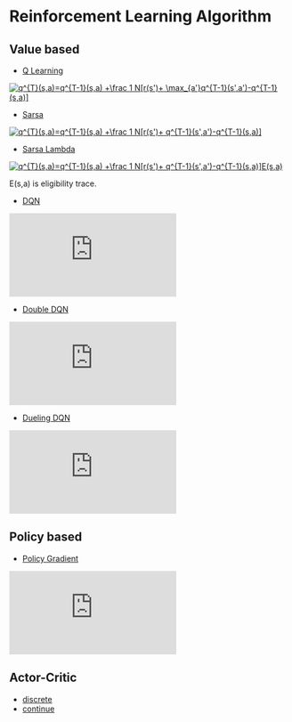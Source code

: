 # Reinforcement Learning Algorithm

## Value based
- [Q Learning](https://github.com/YisraelZhang/Reinforcement-Learning/tree/master/Q_learning) 

<a href="https://www.codecogs.com/eqnedit.php?latex=q^{T}(s,a)=q^{T-1}(s,a)&space;&plus;\frac&space;1&space;N[r(s')&plus;&space;\max_{a'}q^{T-1}(s',a')-q^{T-1}(s,a)]" target="_blank"><img src="https://latex.codecogs.com/gif.latex?q^{T}(s,a)=q^{T-1}(s,a)&space;&plus;\frac&space;1&space;N[r(s')&plus;&space;\max_{a'}q^{T-1}(s',a')-q^{T-1}(s,a)]" title="q^{T}(s,a)=q^{T-1}(s,a) +\frac 1 N[r(s')+ \max_{a'}q^{T-1}(s',a')-q^{T-1}(s,a)]" /></a>

- [Sarsa](https://github.com/YisraelZhang/Reinforcement-Learning/tree/master/sarsa) 

<a href="https://www.codecogs.com/eqnedit.php?latex=q^{T}(s,a)=q^{T-1}(s,a)&space;&plus;\frac&space;1&space;N[r(s')&plus;&space;q^{T-1}(s',a')-q^{T-1}(s,a)]" target="_blank"><img src="https://latex.codecogs.com/gif.latex?q^{T}(s,a)=q^{T-1}(s,a)&space;&plus;\frac&space;1&space;N[r(s')&plus;&space;q^{T-1}(s',a')-q^{T-1}(s,a)]" title="q^{T}(s,a)=q^{T-1}(s,a) +\frac 1 N[r(s')+ q^{T-1}(s',a')-q^{T-1}(s,a)]" /></a>

- [Sarsa Lambda](https://github.com/YisraelZhang/Reinforcement-Learning/tree/master/sarsa_lambda) 

<a href="https://www.codecogs.com/eqnedit.php?latex=q^{T}(s,a)=q^{T-1}(s,a)&space;&plus;\frac&space;1&space;N[r(s')&plus;&space;q^{T-1}(s',a')-q^{T-1}(s,a)]E(s,a)" target="_blank"><img src="https://latex.codecogs.com/gif.latex?q^{T}(s,a)=q^{T-1}(s,a)&space;&plus;\frac&space;1&space;N[r(s')&plus;&space;q^{T-1}(s',a')-q^{T-1}(s,a)]E(s,a)" title="q^{T}(s,a)=q^{T-1}(s,a) +\frac 1 N[r(s')+ q^{T-1}(s',a')-q^{T-1}(s,a)]E(s,a)" /></a> 

E(s,a) is eligibility trace.

- [DQN](https://github.com/YisraelZhang/Reinforcement-Learning/tree/master/DQN/DQN-tf) 

![](http://latex.codecogs.com/gif.latex?Y_t%5E%7B%5Ctext%7BDQN%7D%7D%20%5Cequiv%20R_%7Bt&plus;1%7D%20&plus;%20%5Cgamma%20Q%28S_%7Bt&plus;1%7D%2C%20a%3B%20%5Ctheta_%7Bt_%7B%5Ctext%7Bold%7D%7D%7D%29)
- [Double DQN](https://github.com/YisraelZhang/Reinforcement-Learning/tree/master/Double_DQN/Double_DQN-tf)



![](http://latex.codecogs.com/gif.latex?Y_t%5E%7B%5Ctext%7BDoubleDQN%7D%7D%20%5Cequiv%20R_%7Bt&plus;1%7D%20&plus;%20%5Cgamma%20Q%28S_%7Bt&plus;1%7D%2C%20%5Cmathop%20%7Bargmax%7D_%7Ba%7DQ%28S_%7Bt&plus;1%7D%2Ca%3B%5Ctheta_t%29%2C%20%5Ctheta_%7Bt_%7B%5Ctext%7Bold%7D%7D%7D%29)

- [Dueling DQN](https://github.com/YisraelZhang/Reinforcement-Learning/tree/master/Dueling_DQN)

![](http://latex.codecogs.com/gif.latex?Q%28s%2Ca%3B%5Ctheta%2C%20%5Calpha%2C%20%5Cbeta%29%3DV%28s%3B%5Ctheta%2C%5Cbeta%29&plus;A%28s%2Ca%3B%5Ctheta%2C%5Calpha%29)

## Policy based
- [Policy Gradient](https://github.com/YisraelZhang/Reinforcement-Learning/tree/master/policy_gradient)

![](http://latex.codecogs.com/gif.latex?%5Cnabla%20R_%5Ctheta%20%3D%20%5Cfrac%201%20N%20%5Csum_%7Bn%3D1%7D%5EN%20%5Csum_%7Bt%3D1%7D%5E%7BT_N%7D%20R%28%5Ctau%5En%29%5Cnabla%5Clog%20p_%5Ctheta%28a_t%5En%2C%20s_t%5En%29)

## Actor-Critic
- [discrete](https://github.com/YisraelZhang/Reinforcement-Learning/blob/master/AC/AC_CartPole.py)
- [continue](https://github.com/YisraelZhang/Reinforcement-Learning/blob/master/AC/AC_continue_Pendulum.py)

